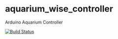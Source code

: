 aquarium_wise_controller
=======================

Arduino Aquarium Controller

[![Build Status](https://travis-ci.org/TrentScholl/aquarium_wise_controller.svg?branch=development)](https://travis-ci.org/TrentScholl/aquarium_wise_controller)